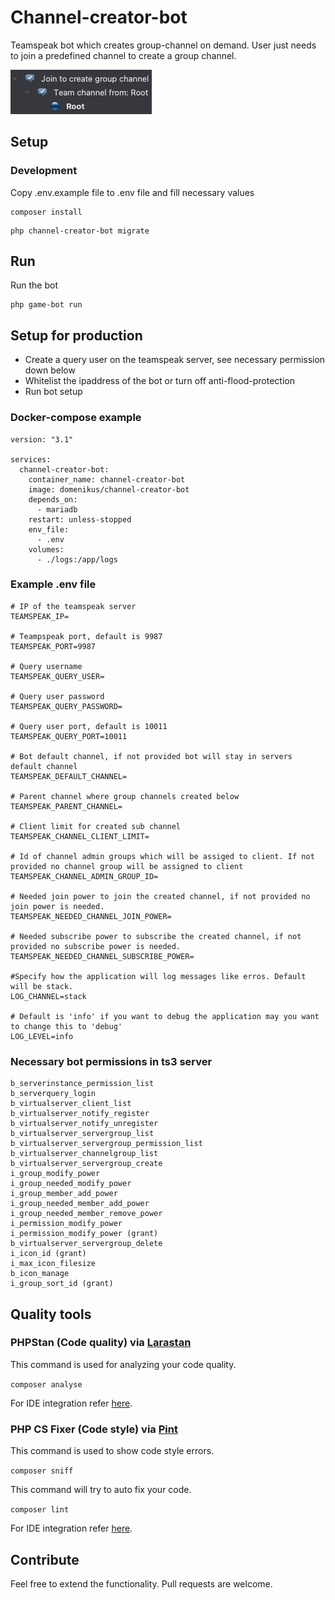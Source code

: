 # Channel-creator-bot

Teamspeak bot which creates group-channel on demand. User just needs to join a predefined channel to create a group
channel.

![img.png](ressources/example.png)

## Setup

### Development

Copy .env.example file to .env file and fill necessary values

```
composer install
```

```
php channel-creator-bot migrate
```

## Run

Run the bot

```
php game-bot run
```

## Setup for production

- Create a query user on the teamspeak server, see necessary permission down below
- Whitelist the ipaddress of the bot or turn off anti-flood-protection
- Run bot setup

### Docker-compose example

```
version: "3.1"

services:
  channel-creator-bot:
    container_name: channel-creator-bot
    image: domenikus/channel-creator-bot
    depends_on:
      - mariadb
    restart: unless-stopped
    env_file:
      - .env
    volumes:
      - ./logs:/app/logs
```

### Example .env file

```
# IP of the teamspeak server
TEAMSPEAK_IP=

# Teampspeak port, default is 9987
TEAMSPEAK_PORT=9987

# Query username
TEAMSPEAK_QUERY_USER=

# Query user password
TEAMSPEAK_QUERY_PASSWORD=

# Query user port, default is 10011
TEAMSPEAK_QUERY_PORT=10011

# Bot default channel, if not provided bot will stay in servers default channel
TEAMSPEAK_DEFAULT_CHANNEL=

# Parent channel where group channels created below
TEAMSPEAK_PARENT_CHANNEL=

# Client limit for created sub channel
TEAMSPEAK_CHANNEL_CLIENT_LIMIT=

# Id of channel admin groups which will be assiged to client. If not provided no channel group will be assigned to client
TEAMSPEAK_CHANNEL_ADMIN_GROUP_ID=

# Needed join power to join the created channel, if not provided no join power is needed.
TEAMSPEAK_NEEDED_CHANNEL_JOIN_POWER=

# Needed subscribe power to subscribe the created channel, if not provided no subscribe power is needed.
TEAMSPEAK_NEEDED_CHANNEL_SUBSCRIBE_POWER=

#Specify how the application will log messages like erros. Default will be stack.
LOG_CHANNEL=stack

# Default is 'info' if you want to debug the application may you want to change this to 'debug'
LOG_LEVEL=info
```

### Necessary bot permissions in ts3 server

```
b_serverinstance_permission_list
b_serverquery_login
b_virtualserver_client_list
b_virtualserver_notify_register
b_virtualserver_notify_unregister
b_virtualserver_servergroup_list
b_virtualserver_servergroup_permission_list
b_virtualserver_channelgroup_list
b_virtualserver_servergroup_create
i_group_modify_power
i_group_needed_modify_power
i_group_member_add_power
i_group_needed_member_add_power
i_group_needed_member_remove_power
i_permission_modify_power
i_permission_modify_power (grant)
b_virtualserver_servergroup_delete
i_icon_id (grant)
i_max_icon_filesize
b_icon_manage
i_group_sort_id (grant)
```

## Quality tools

### PHPStan (Code quality) via [Larastan](https://github.com/nunomaduro/larastan)

This command is used for analyzing your code quality.

`composer analyse`

For IDE integration refer [here](https://www.jetbrains.com/help/phpstorm/using-phpstan.html).

### PHP CS Fixer (Code style) via [Pint](https://laravel.com/docs/9.x/pint)

This command is used to show code style errors.

`composer sniff`

This command will try to auto fix your code.

`composer lint`

For IDE integration refer [here](https://gilbitron.me/blog/running-laravel-pint-in-phpstorm/).

## Contribute

Feel free to extend the functionality. Pull requests are welcome.
